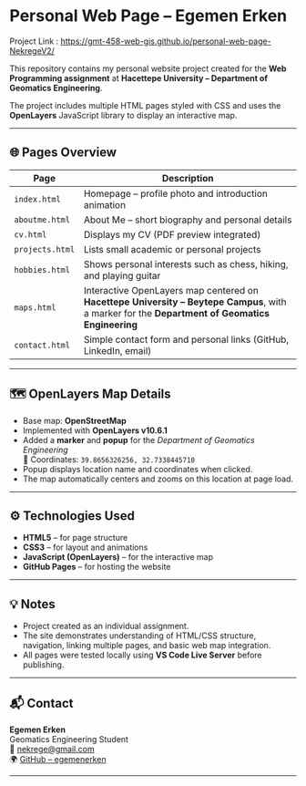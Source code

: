 # Personal Web Page – Egemen Erken

Project Link : https://gmt-458-web-gis.github.io/personal-web-page-NekregeV2/


This repository contains my personal website project created for the **Web Programming assignment** at **Hacettepe University – Department of Geomatics Engineering**.

The project includes multiple HTML pages styled with CSS and uses the **OpenLayers** JavaScript library to display an interactive map.

---

## 🌐 Pages Overview

| Page | Description |
|------|--------------|
| `index.html` | Homepage – profile photo and introduction animation |
| `aboutme.html` | About Me – short biography and personal details |
| `cv.html` | Displays my CV (PDF preview integrated) |
| `projects.html` | Lists small academic or personal projects |
| `hobbies.html` | Shows personal interests such as chess, hiking, and playing guitar |
| `maps.html` | Interactive OpenLayers map centered on **Hacettepe University – Beytepe Campus**, with a marker for the **Department of Geomatics Engineering** |
| `contact.html` | Simple contact form and personal links (GitHub, LinkedIn, email) |

---

## 🗺️ OpenLayers Map Details

- Base map: **OpenStreetMap**
- Implemented with **OpenLayers v10.6.1**
- Added a **marker** and **popup** for the *Department of Geomatics Engineering*  
  📍 Coordinates: `39.8656326256, 32.7338445710`
- Popup displays location name and coordinates when clicked.
- The map automatically centers and zooms on this location at page load.

---

## ⚙️ Technologies Used
- **HTML5** – for page structure  
- **CSS3** – for layout and animations  
- **JavaScript (OpenLayers)** – for the interactive map  
- **GitHub Pages** – for hosting the website  

---

## 💡 Notes
- Project created as an individual assignment.  
- The site demonstrates understanding of HTML/CSS structure, navigation, linking multiple pages, and basic web map integration.  
- All pages were tested locally using **VS Code Live Server** before publishing.  

---

## 📬 Contact
**Egemen Erken**  
Geomatics Engineering Student  
📧 [nekrege@gmail.com](mailto:nekrege@gmail.com)  
🌍 [GitHub – egemenerken](https://github.com/egemenerken)

---
